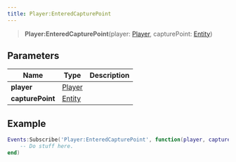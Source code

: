 ```yaml
---
title: Player:EnteredCapturePoint
---
```


> **Player:EnteredCapturePoint**(player: [Player](/vext/ref/server/type/player), capturePoint: [Entity](/vext/ref/shared/type/entity))

## Parameters

| Name | Type | Description |
| ---- | ---- | ----------- |
| **player** | [Player](/vext/ref/server/type/player) |  |
| **capturePoint** | [Entity](/vext/ref/shared/type/entity) |  |

## Example

```lua
Events:Subscribe('Player:EnteredCapturePoint', function(player, capturePoint)
    -- Do stuff here.
end)
```
